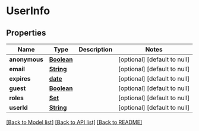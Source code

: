 # UserInfo
## Properties

Name | Type | Description | Notes
------------ | ------------- | ------------- | -------------
**anonymous** | [**Boolean**](boolean.md) |  | [optional] [default to null]
**email** | [**String**](string.md) |  | [optional] [default to null]
**expires** | [**date**](date.md) |  | [optional] [default to null]
**guest** | [**Boolean**](boolean.md) |  | [optional] [default to null]
**roles** | [**Set**](string.md) |  | [optional] [default to null]
**userId** | [**String**](string.md) |  | [optional] [default to null]

[[Back to Model list]](../README.md#documentation-for-models) [[Back to API list]](../README.md#documentation-for-api-endpoints) [[Back to README]](../README.md)

